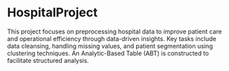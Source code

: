 # HospitalProject
This project focuses on preprocessing hospital data to improve patient care and operational efficiency through data-driven insights. Key tasks include data cleansing, handling missing values, and patient segmentation using clustering techniques. An Analytic-Based Table (ABT) is constructed to facilitate structured analysis.
